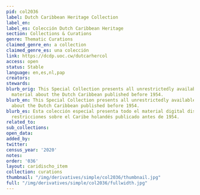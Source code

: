 ```yaml
---
pid: col2036
label: Dutch Caribbean Heritage Collection
label_en:
label_es: Colección Dutch Caribbean Heritage
section: Collections & Curations
genre: Thematic Curations
claimed_genre_en: a collection
claimed_genre_es: una colección
link: https://dcdp.uoc.cw/dutcarhercol
access: open
status: Stable
language: en,es,nl,pap
creators:
stewards:
blurb_orig: This Special Collection presents all unrestrictedly available digital
  material about the Dutch Caribbean published before 1954.
blurb_en: This Special Collection presents all unrestrictedly available digital material
  about the Dutch Caribbean published before 1954.
blurb_es: Esta colección especial presenta todo el material digital disponible sin
  restricciones sobre el Caribe holandés publicado antes de 1954.
related_to:
sub_collections:
open_data:
added_by:
twitter:
census_year: '2020'
notes:
order: '036'
layout: caridischo_item
collection: curations
thumbnail: "/img/derivatives/simple/col2036/thumbnail.jpg"
full: "/img/derivatives/simple/col2036/fullwidth.jpg"
---
```

